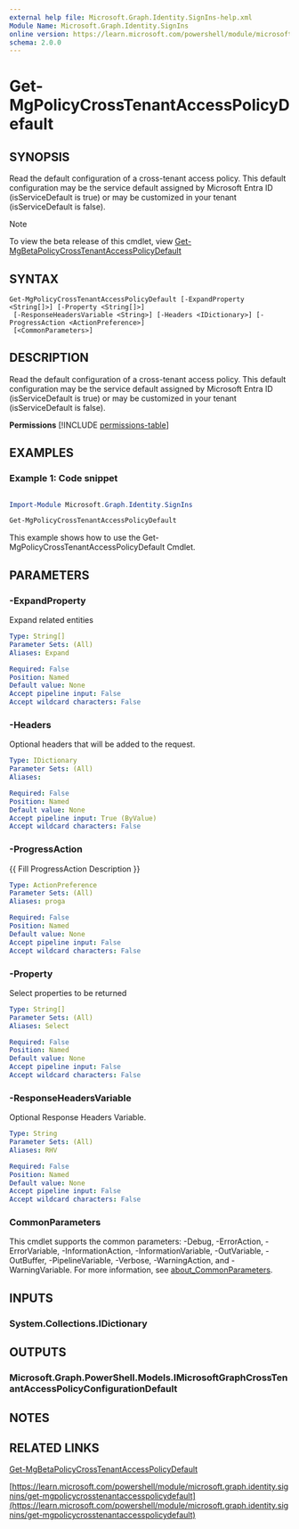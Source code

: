 ```yaml
---
external help file: Microsoft.Graph.Identity.SignIns-help.xml
Module Name: Microsoft.Graph.Identity.SignIns
online version: https://learn.microsoft.com/powershell/module/microsoft.graph.identity.signins/get-mgpolicycrosstenantaccesspolicydefault
schema: 2.0.0
---
```


# Get-MgPolicyCrossTenantAccessPolicyDefault

## SYNOPSIS
Read the default configuration of a cross-tenant access policy.
This default configuration may be the service default assigned by Microsoft Entra ID (isServiceDefault is true) or may be customized in your tenant (isServiceDefault is false).

> [!NOTE]
> To view the beta release of this cmdlet, view [Get-MgBetaPolicyCrossTenantAccessPolicyDefault](/powershell/module/Microsoft.Graph.Beta.Identity.SignIns/Get-MgBetaPolicyCrossTenantAccessPolicyDefault?view=graph-powershell-beta)

## SYNTAX

```
Get-MgPolicyCrossTenantAccessPolicyDefault [-ExpandProperty <String[]>] [-Property <String[]>]
 [-ResponseHeadersVariable <String>] [-Headers <IDictionary>] [-ProgressAction <ActionPreference>]
 [<CommonParameters>]
```

## DESCRIPTION
Read the default configuration of a cross-tenant access policy.
This default configuration may be the service default assigned by Microsoft Entra ID (isServiceDefault is true) or may be customized in your tenant (isServiceDefault is false).

**Permissions**
[!INCLUDE [permissions-table](~/../graphref/api-reference/v1.0/includes/permissions/crosstenantaccesspolicyconfigurationdefault-get-permissions.md)]

## EXAMPLES
### Example 1: Code snippet

```powershell

Import-Module Microsoft.Graph.Identity.SignIns

Get-MgPolicyCrossTenantAccessPolicyDefault

```
This example shows how to use the Get-MgPolicyCrossTenantAccessPolicyDefault Cmdlet.


## PARAMETERS

### -ExpandProperty
Expand related entities

```yaml
Type: String[]
Parameter Sets: (All)
Aliases: Expand

Required: False
Position: Named
Default value: None
Accept pipeline input: False
Accept wildcard characters: False
```

### -Headers
Optional headers that will be added to the request.

```yaml
Type: IDictionary
Parameter Sets: (All)
Aliases:

Required: False
Position: Named
Default value: None
Accept pipeline input: True (ByValue)
Accept wildcard characters: False
```

### -ProgressAction
{{ Fill ProgressAction Description }}

```yaml
Type: ActionPreference
Parameter Sets: (All)
Aliases: proga

Required: False
Position: Named
Default value: None
Accept pipeline input: False
Accept wildcard characters: False
```

### -Property
Select properties to be returned

```yaml
Type: String[]
Parameter Sets: (All)
Aliases: Select

Required: False
Position: Named
Default value: None
Accept pipeline input: False
Accept wildcard characters: False
```

### -ResponseHeadersVariable
Optional Response Headers Variable.

```yaml
Type: String
Parameter Sets: (All)
Aliases: RHV

Required: False
Position: Named
Default value: None
Accept pipeline input: False
Accept wildcard characters: False
```

### CommonParameters
This cmdlet supports the common parameters: -Debug, -ErrorAction, -ErrorVariable, -InformationAction, -InformationVariable, -OutVariable, -OutBuffer, -PipelineVariable, -Verbose, -WarningAction, and -WarningVariable. For more information, see [about_CommonParameters](http://go.microsoft.com/fwlink/?LinkID=113216).

## INPUTS

### System.Collections.IDictionary
## OUTPUTS

### Microsoft.Graph.PowerShell.Models.IMicrosoftGraphCrossTenantAccessPolicyConfigurationDefault
## NOTES

## RELATED LINKS
[Get-MgBetaPolicyCrossTenantAccessPolicyDefault](/powershell/module/Microsoft.Graph.Beta.Identity.SignIns/Get-MgBetaPolicyCrossTenantAccessPolicyDefault?view=graph-powershell-beta)

[https://learn.microsoft.com/powershell/module/microsoft.graph.identity.signins/get-mgpolicycrosstenantaccesspolicydefault](https://learn.microsoft.com/powershell/module/microsoft.graph.identity.signins/get-mgpolicycrosstenantaccesspolicydefault)




